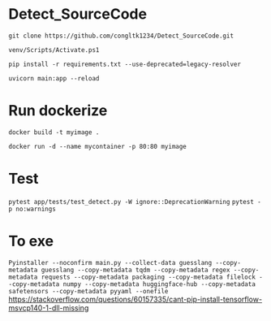 # Detect_SourceCode

`git clone https://github.com/congltk1234/Detect_SourceCode.git`


`venv/Scripts/Activate.ps1`


`pip install -r requirements.txt --use-deprecated=legacy-resolver`

`uvicorn main:app --reload`


# Run dockerize
`docker build -t myimage .`

`docker run -d --name mycontainer -p 80:80 myimage`

# Test
`pytest app/tests/test_detect.py -W ignore::DeprecationWarning`
`pytest -p no:warnings`


# To exe
`Pyinstaller --noconfirm main.py --collect-data guesslang --copy-metadata guesslang --copy-metadata tqdm --copy-metadata regex --copy-metadata requests --copy-metadata packaging --copy-metadata filelock --copy-metadata numpy --copy-metadata huggingface-hub --copy-metadata safetensors --copy-metadata pyyaml --onefile`
https://stackoverflow.com/questions/60157335/cant-pip-install-tensorflow-msvcp140-1-dll-missing 